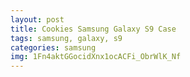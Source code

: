 ```yaml
---
layout: post
title: Cookies Samsung Galaxy S9 Case
tags: samsung, galaxy, s9
categories: samsung
img: 1Fn4aktGGocidXnx1ocACFi_ObrWlK_Nf
---
```

